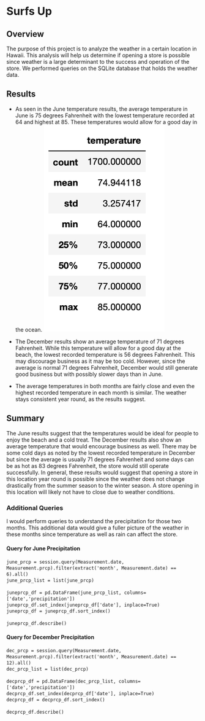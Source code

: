 # Surfs Up

## Overview

The purpose of this project is to analyze the weather in a certain location in Hawaii. This analysis will help us determine if opening a store is possible since weather is a large determinant to the success and operation of the store. We performed queries on the SQLite database that holds the weather data.

## Results
- As seen in the June temperature results, the average temperature in June is 75 degrees Fahrenheit with the lowest temperature recorded at 64 and highest at 85. These temperatures would allow for a good day in the ocean.
![June Temp](/June_temp.png)

- The December results show an average temperature of 71 degrees Fahrenheit. While this temperature will allow for a good day at the beach, the lowest recorded temperature is 56 degrees Fahrenheit. This may discourage business as it may be too cold. However, since the average is normal 71 degrees Fahrenheit, December would still generate good business but with possibly slower days than in June. 

- The average temperatures in both months are fairly close and even the highest recorded temperature in each month is similar. The weather stays consistent year round, as the results suggest.

## Summary

The June results suggest that the temperatures would be ideal for people to enjoy the beach and a cold treat. The December results also show an average temperature that would encourage business as well. There may be some cold days as noted by the lowest recorded temperature in December but since the average is usually 71 degrees Fahrenheit and some days can be as hot as 83 degrees Fahrenheit, the store would still operate successfully. In general, these results would suggest that opening a store in this location year round is possible since the weather does not change drastically from the summer season to the winter season. A store opening in this location will likely not have to close due to weather conditions.

### Additional Queries
I would perform queries to understand the precipitation for those two months. This additional data would give a fuller picture of the weather in these months since temperature as well as rain can affect the store. 

#### Query for June Precipitation
```
june_prcp = session.query(Measurement.date, Measurement.prcp).filter(extract('month', Measurement.date) == 6).all()
june_prcp_list = list(june_prcp)

juneprcp_df = pd.DataFrame(june_prcp_list, columns=['date','precipitation'])
juneprcp_df.set_index(juneprcp_df['date'], inplace=True)
juneprcp_df = juneprcp_df.sort_index()

juneprcp_df.describe()
```

#### Query for December Precipitation
```
dec_prcp = session.query(Measurement.date, Measurement.prcp).filter(extract('month', Measurement.date) == 12).all()
dec_prcp_list = list(dec_prcp)

decprcp_df = pd.DataFrame(dec_prcp_list, columns=['date','precipitation'])
decprcp_df.set_index(decprcp_df['date'], inplace=True)
decprcp_df = decprcp_df.sort_index()

decprcp_df.describe()
```
